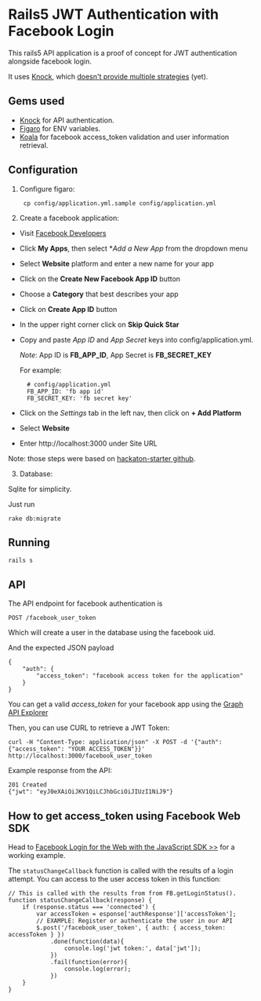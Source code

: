 # Rails5 JWT Authentication with Facebook Login

This rails5 API application is a proof of concept for JWT authentication alongside facebook login.

It uses [Knock](https://github.com/nsarno/knock), which [doesn't provide multiple strategies](https://github.com/nsarno/knock/issues/11) (yet).

## Gems used

- [Knock](https://github.com/nsarno/knock) for API authentication.
- [Figaro](https://github.com/laserlemon/figaro) for ENV variables.
- [Koala](https://github.com/arsduo/koala) for facebook access_token validation and user information retrieval.
 
## Configuration

1) Configure figaro:

        cp config/application.yml.sample config/application.yml

2) Create a facebook application:

- Visit [Facebook Developers](https://developers.facebook.com/)
- Click **My Apps**, then select *_Add a New App_ from the dropdown menu
- Select **Website** platform and enter a new name for your app
- Click on the **Create New Facebook App ID** button
- Choose a **Category** that best describes your app
- Click on **Create App ID** button
- In the upper right corner click on **Skip Quick Star**
- Copy and paste _App ID_ and _App Secret_ keys into config/application.yml.

    _Note_: App ID is **FB_APP_ID**, App Secret is **FB_SECRET_KEY**
    
    For example:
        
        # config/application.yml
        FB_APP_ID: 'fb app id'
        FB_SECRET_KEY: 'fb secret key'

- Click on the *Settings* tab in the left nav, then click on **+ Add Platform**
- Select **Website**
- Enter http://localhost:3000 under Site URL

Note: those steps were based on [hackaton-starter github](https://github.com/sahat/hackathon-starter#obtaining-api-keys).

3) Database:

Sqlite for simplicity.

Just run

    rake db:migrate
        
## Running

    rails s
    
## API

The API endpoint for facebook authentication is

    POST /facebook_user_token
    
Which will create a user in the database using the facebook uid.
    
And the expected JSON payload

    {
        "auth": {
            "access_token": "facebook access token for the application"
        }
    }
    
You can get a valid _access_token_ for your facebook app using the [Graph API Explorer](https://developers.facebook.com/tools/explorer/)

Then, you can use CURL to retrieve a JWT Token:

    curl -H "Content-Type: application/json" -X POST -d '{"auth": {"access_token": "YOUR ACCESS_TOKEN"}}' http://localhost:3000/facebook_user_token

Example response from the API:
    
    201 Created
    {"jwt": "eyJ0eXAiOiJKV1QiLCJhbGciOiJIUzI1NiJ9"}
    
## How to get access_token using Facebook Web SDK

Head to [Facebook Login for the Web with the JavaScript SDK >>](https://developers.facebook.com/docs/facebook-login/web) for a working example.

The ```statusChangeCallback``` function is called with the results of a login attempt. You can access to the user access token in this function:

    // This is called with the results from from FB.getLoginStatus().
    function statusChangeCallback(response) {
        if (response.status === 'connected') {
            var accessToken = esponse['authResponse']['accessToken'];
            // EXAMPLE: Register or authenticate the user in our API
            $.post('/facebook_user_token', { auth: { access_token: accessToken } })
                .done(function(data){
                    console.log('jwt token:', data['jwt']);
                })
                .fail(function(error){
                    console.log(error);
                })
        }
    }